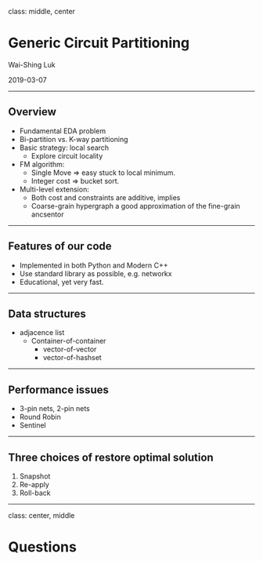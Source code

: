 
class: middle, center

# Generic Circuit Partitioning

Wai-Shing Luk

2019-03-07

---

## Overview

- Fundamental EDA problem
- Bi-partition vs. K-way partitioning
- Basic strategy: local search
  - Explore circuit locality
- FM algorithm:
  - Single Move => easy stuck to local minimum.
  - Integer cost => bucket sort.
- Multi-level extension:
  - Both cost and constraints are additive, implies
  - Coarse-grain hypergraph a good approximation of the fine-grain ancsentor

---

## Features of our code

- Implemented in both Python and Modern C++
- Use standard library as possible, e.g. networkx
- Educational, yet very fast.

---

## Data structures

- adjacence list
  - Container-of-container
    - vector-of-vector
    - vector-of-hashset

---

## Performance issues

- 3-pin nets, 2-pin nets
- Round Robin
- Sentinel

---

## Three choices of restore optimal solution

1. Snapshot
2. Re-apply
3. Roll-back

---

class: center, middle

# Questions

